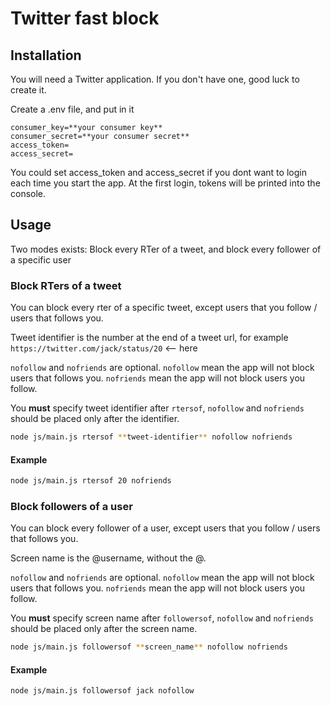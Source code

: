 # Twitter fast block

## Installation

You will need a Twitter application. If you don't have one, good luck to create it.

Create a .env file, and put in it 
```
consumer_key=**your consumer key**
consumer_secret=**your consumer secret**
access_token=
access_secret=
```

You could set access_token and access_secret if you dont want to login each time you start the app.
At the first login, tokens will be printed into the console.

## Usage

Two modes exists: Block every RTer of a tweet, and block every follower of a specific user

### Block RTers of a tweet

You can block every rter of a specific tweet, except users that you follow / users that follows you.

Tweet identifier is the number at the end of a tweet url, for example `https://twitter.com/jack/status/20` <-- here

`nofollow` and `nofriends` are optional. 
`nofollow` mean the app will not block users that follows you.
`nofriends` mean the app will not block users you follow.

You **must** specify tweet identifier after `rtersof`, `nofollow` and `nofriends` should be placed only after the identifier.

```bash
node js/main.js rtersof **tweet-identifier** nofollow nofriends
```

#### Example
```bash
node js/main.js rtersof 20 nofriends
```

### Block followers of a user

You can block every follower of a user, except users that you follow / users that follows you.

Screen name is the @username, without the @.

`nofollow` and `nofriends` are optional. 
`nofollow` mean the app will not block users that follows you.
`nofriends` mean the app will not block users you follow.

You **must** specify screen name after `followersof`, `nofollow` and `nofriends` should be placed only after the screen name.

```bash
node js/main.js followersof **screen_name** nofollow nofriends
```

#### Example
```bash
node js/main.js followersof jack nofollow
```

